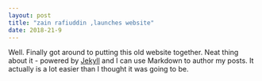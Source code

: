 ```yaml
---
layout: post
title: "zain rafiuddin ,launches website"
date: 2018-21-9
---
```


Well. Finally got around to putting this old website together. Neat thing about it - powered by [Jekyll](http://jekyllrb.com) and I can use Markdown to author my posts. It actually is a lot easier than I thought it was going to be.
